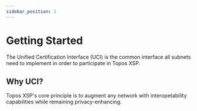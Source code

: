 ```yaml
---
sidebar_position: 1
---
```


# Getting Started

The Unified Certification Interface (UCI) is the common interface all subnets need to implement in order to participate in Topos XSP.

## Why UCI?

Topos XSP's core principle is to augment any network with interopetability capabilities while remaining privacy-enhancing.
